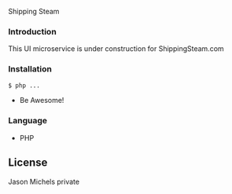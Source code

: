 Shipping Steam

### Introduction
This UI microservice is under construction for ShippingSteam.com

### Installation
```sh
$ php ...
```
- Be Awesome!

### Language
 - PHP

License
----

Jason Michels private
